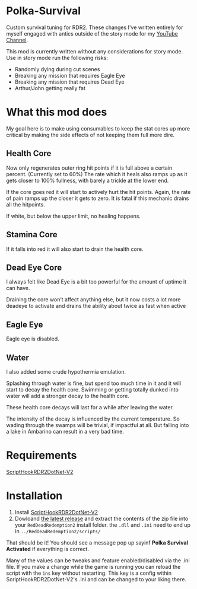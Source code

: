 # Polka-Survival
Custom survival tuning for RDR2. These changes I've written entirely for myself engaged with antics outside of the story mode for my [YouTube Channel](https://www.youtube.com/@PolkaCowboy). 

This mod is currently written without any considerations for story mode. Use in story mode run the following risks:
- Randomly dying during cut scenes
- Breaking any mission that requires Eagle Eye
- Breaking any mission that requires Dead Eye
- Arthur/John getting really fat

# What this mod does

My goal here is to make using consumables to keep the stat cores up more critical by making the side effects of not keeping them full more dire.

## Health Core

Now only regenerates outer ring hit points if it is full above a certain percent. (Currently set to 60%) The rate which it heals also ramps up as it gets closer to 100% fullness, with barely a trickle at the lower end.

If the core goes red it will start to actively hurt the hit points. Again, the rate of pain ramps up the closer it gets to zero. It is fatal if this mechanic drains all the hitpoints.

If white, but below the upper limit, no healing happens.

## Stamina Core

If it falls into red it will also start to drain the health core. 
 
## Dead Eye Core

I always felt like Dead Eye is a bit too powerful for the amount of uptime it can have.

Draining the core won’t affect anything else, but it now costs a lot more deadeye to activate and drains the ability about twice as fast when active

## Eagle Eye

Eagle eye is disabled. 

## Water

I also added some crude hypothermia emulation.

Splashing through water is fine, but spend too much time in it and it will start to decay the health core. Swimming or getting totally dunked into water will add a stronger decay to the health core.

These health core decays will last for a while after leaving the water.

The intensity of the decay is influenced by the current temperature. So wading through the swamps will be trivial, if impactful at all. But falling into a lake in Ambarino can result in a very bad time.

# Requirements
[ScriptHookRDR2DotNet-V2](https://github.com/Halen84/ScriptHookRDR2DotNet-V2)

# Installation

1. Install [ScriptHookRDR2DotNet-V2](https://github.com/Halen84/ScriptHookRDR2DotNet-V2)
2. Dowloand [the latest release](https://github.com/PolkaCowboy/Polka-Survival/releases) and extract the contents of the zip file into your `RedDeadRedemption2` install folder. the `.dll` and `.ini` need to end up in `../RedDeadRedemption2/scripts/`

That should be it! You should see a message pop up sayinf **Polka Survival Activated** if everything is correct. 

Many of the values can be tweaks and feature enabled/disabled via the .ini file. If you make a change while the game is running you can reload the script with the `ins` key without restarting. This key is a config within ScriptHookRDR2DotNet-V2's .ini and can be changed to your liking there.
